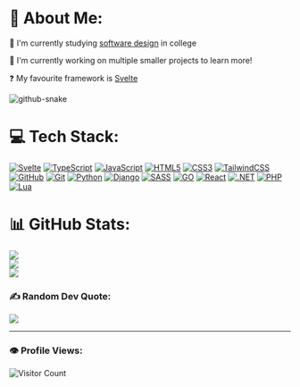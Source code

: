  # 💫 About Me:
📖 I'm currently studying [software design](https://www.tlevels.gov.uk/students/subjects/digital-production-design-development) in college

💼 I'm currently working on multiple smaller projects to learn more!

❓ My favourite framework is [Svelte](https://github.com/liamg2810?tab=repositories&q=&type=&language=svelte&sort=)


<picture>
  <source media="(prefers-color-scheme: dark)" srcset="https://raw.githubusercontent.com/liamg2810/liamg2810/output/github-contribution-grid-snake-dark.svg" />
  <source media="(prefers-color-scheme: light)" srcset="https://raw.githubusercontent.com/liamg2810/liamg2810/output/github-contribution-grid-snake.svg" />
  <img alt="github-snake" src="github-snake.svg" />
</picture>


# 💻 Tech Stack:
[![Svelte](https://img.shields.io/badge/Svelte-FF3E00?style=for-the-badge&logo=svelte&logoColor=white)](https://github.com/liamg2810?tab=repositories&q=&type=&language=svelte&sort=) [![TypeScript](https://img.shields.io/badge/typescript-%23007ACC.svg?style=for-the-badge&logo=typescript&logoColor=white)](https://github.com/liamg2810?tab=repositories&q=&type=&language=typescript&sort=) [![JavaScript](https://img.shields.io/badge/javascript-%23323330.svg?style=for-the-badge&logo=javascript&logoColor=%23F7DF1E)](https://github.com/liamg2810?tab=repositories&q=&type=&language=javascript&sort=) [![HTML5](https://img.shields.io/badge/html5-%23E34F26.svg?style=for-the-badge&logo=html5&logoColor=white)](https://github.com/liamg2810?tab=repositories&q=&type=&language=html&sort=) [![CSS3](https://img.shields.io/badge/css3-%231572B6.svg?style=for-the-badge&logo=css3&logoColor=white)](https://developer.mozilla.org/en-US/docs/Web/CSS) [![TailwindCSS](https://img.shields.io/badge/tailwindcss-%2338B2AC.svg?style=for-the-badge&logo=tailwind-css&logoColor=white)](https://tailwindcss.com) [![GitHub](https://img.shields.io/badge/github-%23121011.svg?style=for-the-badge&logo=github&logoColor=white)](https://github.com/liamg2810?tab=repositories) [![Git](https://img.shields.io/badge/git-%23F05033.svg?style=for-the-badge&logo=git&logoColor=white)](https://github.com/liamg2810?tab=repositories) [![Python](https://img.shields.io/badge/python-3670A0?style=for-the-badge&logo=python&logoColor=ffdd54)](https://github.com/liamg2810?tab=repositories&q=&type=&language=python&sort=) [![Django](https://img.shields.io/badge/Django-092E20?style=for-the-badge&logo=django&logoColor=white0)](https://www.djangoproject.com)  [![SASS](https://img.shields.io/badge/Sass-CC6699?style=for-the-badge&logo=sass&logoColor=white)](https://sass-lang.com) [![GO](https://img.shields.io/badge/Go-00ADD8?style=for-the-badge&logo=go&logoColor=white)](https://go.dev) [![React](https://img.shields.io/badge/React-61DAFB?style=for-the-badge&logo=react&logoColor=black)](https://github.com/liamg2810/chess-react) [![.NET](https://img.shields.io/badge/.NET-512BD4?style=for-the-badge&logo=.net&logoColor=white)](https://github.com/liamg2810/blazor-app-with-auth) [![PHP](https://img.shields.io/badge/php-%23777BB4.svg?style=for-the-badge&logo=php&logoColor=white)](https://github.com/liamg2810?tab=repositories&q=&type=&language=php&sort=) [![Lua](https://img.shields.io/badge/lua-%232C2D72.svg?style=for-the-badge&logo=lua&logoColor=white)](https://www.lua.org/start.html)

# 📊 GitHub Stats:
![](https://github-readme-stats.vercel.app/api?username=liamg2810&theme=dark&hide_border=false&include_all_commits=true&count_private=true)<br/>
![](https://github-readme-streak-stats.herokuapp.com/?user=liamg2810&theme=dark&hide_border=false)<br/>
![](https://github-readme-stats.vercel.app/api/top-langs/?username=liamg2810&theme=dark&hide_border=false&include_all_commits=true&count_private=true&layout=compact)

### ✍️ Random Dev Quote:
![](https://quotes-github-readme.vercel.app/api?type=horizontal&theme=radical)

---
### 👁️ Profile Views:
![Visitor Count](https://profile-counter.glitch.me/liamg2810/count.svg)

<!-- Proudly created with GPRM ( https://gprm.itsvg.in ) -->
